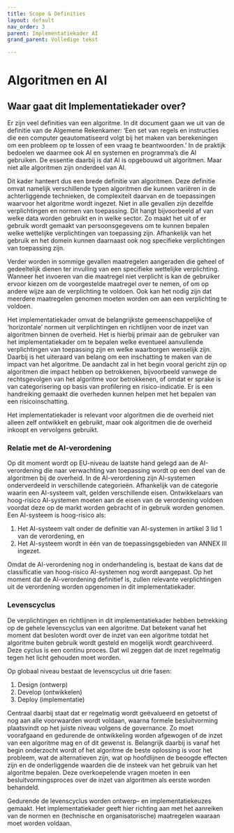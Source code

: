 ```yaml
---
title: Scope & Definities
layout: default
nav_order: 3
parent: Implementatiekader AI
grand_parent: Volledige tekst

---
```


# Algoritmen en AI

## **Waar gaat dit Implementatiekader over?**

Er zijn veel definities van een algoritme. In dit document gaan we uit van de definitie van de Algemene Rekenkamer: ‘Een set van regels en instructies die een computer geautomatiseerd volgt bij het maken van berekeningen om een probleem op te lossen of een vraag te beantwoorden.’ In de praktijk bedoelen we daarmee ook AI en systemen en programma’s die AI gebruiken. De essentie daarbij is dat AI is opgebouwd uit algoritmen. Maar niet alle algoritmen zijn onderdeel van AI.

Dit kader hanteert dus een brede definitie van algoritmen. Deze definitie omvat namelijk verschillende typen algoritmen die kunnen variëren in de achterliggende technieken, de complexiteit daarvan en de toepassingen waarvoor het algoritme wordt ingezet. Niet in alle gevallen zijn dezelfde verplichtingen en normen van toepassing. Dit hangt bijvoorbeeld af van welke data worden gebruikt en in welke sector. Zo maakt het uit of er gebruik wordt gemaakt van persoonsgegevens om te kunnen bepalen welke wettelijke verplichtingen van toepassing zijn. Afhankelijk van het gebruik en het domein kunnen daarnaast ook nog specifieke verplichtingen van toepassing zijn.

Verder worden in sommige gevallen maatregelen aangeraden die geheel of gedeeltelijk dienen ter invulling van een specifieke wettelijke verplichting. Wanneer het invoeren van die maatregel niet verplicht is kan de gebruiker ervoor kiezen om de voorgestelde maatregel over te nemen, of om op andere wijze aan de verplichting te voldoen. Ook kan het nodig zijn dat meerdere maatregelen genomen moeten worden om aan een verplichting te voldoen.

Het implementatiekader omvat de belangrijkste gemeenschappelijke of ‘horizontale’ normen uit verplichtingen en richtlijnen voor de inzet van algoritmen binnen de overheid. Het is hierbij primair aan de gebruiker van het implementatiekader om te bepalen welke eventueel aanvullende verplichtingen van toepassing zijn en welke waarborgen wenselijk zijn. Daarbij is het uiteraard van belang om een inschatting te maken van de impact van het algoritme. De aandacht zal in het begin vooral gericht zijn op algoritmen die impact hebben op betrokkenen, bijvoorbeeld vanwege de rechtsgevolgen van het algoritme voor betrokkenen, of omdat er sprake is van categorisering op basis van profilering en risico-indicatie. Er is een handreiking gemaakt die overheden kunnen helpen met het bepalen van een risicoinschatting.

Het implementatiekader is relevant voor algoritmen die de overheid niet alleen zelf ontwikkelt en gebruikt, maar ook algoritmen die de overheid inkoopt en vervolgens gebruikt.

### **Relatie met de AI-verordening**

Op dit moment wordt op EU-niveau de laatste hand gelegd aan de AI-verordening die naar verwachting van toepassing wordt op een deel van de algoritmen bij de overheid. In de AI-verordening zijn AI-systemen onderverdeeld in verschillende categorieën. Afhankelijk van de categorie waarin een AI-systeem valt, gelden verschillende eisen. Ontwikkelaars van hoog-risico AI-systemen moeten aan de eisen van de verordening voldoen voordat deze op de markt worden gebracht of in gebruik worden genomen. Een AI-systeem is hoog-risico als:

1. Het AI-systeem valt onder de definitie van AI-systemen in artikel 3 lid 1 van de verordening, en
2. Het AI-systeem wordt in één van de toepassingsgebieden van ANNEX III ingezet.

Omdat de AI-verordening nog in onderhandeling is, bestaat de kans dat de classificatie van hoog-risico AI-systemen nog wordt aangepast. Op het moment dat de AI-verordening definitief is, zullen relevante verplichtingen uit de verordening worden opgenomen in dit implementatiekader.

### **Levenscyclus**

De verplichtingen en richtlijnen in dit implementatiekader hebben betrekking op de gehele levenscyclus van een algoritme. Dat betekent vanaf het moment dat besloten wordt over de inzet van een algoritme totdat het algoritme buiten gebruik wordt gesteld en mogelijk wordt gearchiveerd. Deze cyclus is een continu proces. Dat wil zeggen dat de inzet regelmatig tegen het licht gehouden moet worden.

Op globaal niveau bestaat de levenscyclus uit drie fasen:

1. Design (ontwerp)
2. Develop (ontwikkelen)
3. Deploy (implementatie)

Centraal daarbij staat dat er regelmatig wordt geëvalueerd en getoetst of nog aan alle voorwaarden wordt voldaan, waarna formele besluitvorming plaatsvindt op het juiste niveau volgens de governance. Zo moet voorafgaand en gedurende de ontwikkeling worden afgewogen of de inzet van een algoritme mag en of dit gewenst is. Belangrijk daarbij is vanaf het begin onderzocht wordt of het algoritme de beste oplossing is voor het probleem, wat de alternatieven zijn, wat op hoofdlijnen de beoogde effecten zijn en de onderliggende waarden die de insteek van het gebruik van het algoritme bepalen. Deze overkoepelende vragen moeten in een besluitvormingsproces over de inzet van algoritmen als eerste worden behandeld.

Gedurende de levenscyclus worden ontwerp– en implementatiekeuzes gemaakt. Het implementatiekader geeft hier richting aan met het aanreiken van de normen en (technische en organisatorische) maatregelen waaraan moet worden voldaan.